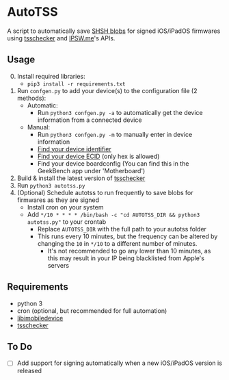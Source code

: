 # AutoTSS
A script to automatically save [SHSH blobs](https://www.theiphonewiki.com/wiki/SHSH) for signed iOS/iPadOS firmwares using [tsschecker](https://github.com/tihmstar/tsschecker) and [IPSW.me](https://ipsw.me)'s APIs.

## Usage
0. Install required libraries:
    - `pip3 install -r requirements.txt`
1. Run `confgen.py` to add your device(s) to the configuration file (2 methods):
    - Automatic:
        - Run `python3 confgen.py -a` to automatically get the device information from a connected device
    - Manual:
        - Run `python3 confgen.py -m` to manually enter in device information
        - [Find your device identifier](https://ipsw.me/device-finder)
        - [Find your device ECID](https://www.theiphonewiki.com/wiki/ECID#Getting_the_ECID) (only hex is allowed)
        - Find your device boardconfig (You can find this in the GeekBench app under 'Motherboard')
2. Build & install the latest version of [tsschecker](https://github.com/tihmstar/tsschecker)
3. Run `python3 autotss.py`
4. (Optional) Schedule autotss to run frequently to save blobs for firmwares as they are signed
    - Install cron on your system
    - Add `*/10 * * * * /bin/bash -c "cd AUTOTSS_DIR && python3 autotss.py"` to your crontab
        - Replace `AUTOTSS_DIR` with the full path to your autotss folder
        - This runs every 10 minutes, but the frequency can be altered by changing the `10` in `*/10` to a different number of minutes.
            - It's not recommended to go any lower than 10 minutes, as this may result in your IP being blacklisted from Apple's servers

## Requirements
* python 3
* cron (optional, but recommended for full automation)
* [libimobiledevice](https://github.com/libimobiledevice/libimobiledevice)
* [tsschecker](https://github.com/tihmstar/tsschecker)

## To Do
- [ ] Add support for signing automatically when a new iOS/iPadOS version is released